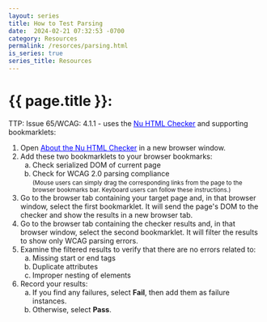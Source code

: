 ```yaml
---
layout: series
title: How to Test Parsing
date:  2024-02-21 07:32:53 -0700
category: Resources
permalink: /resorces/parsing.html
is_series: true
series_title: Resources
---
```


<h1>{{ page.title }}:</h1>

<p>TTP: Issue 65/WCAG: 4.1.1 - uses the <a href="https://validator.w3.org/nu/" style="color: blue;" target="_blank"><u>Nu HTML Checker</u></a> and supporting bookmarklets:</p>
<ol>
  <li>Open <a href="https://validator.w3.org/nu/about.html" style="color: blue;" target="_blank"><u>About the Nu HTML Checker</u></a> in a new browser window.</li>
  <li>Add these two bookmarklets to your browser bookmarks:
    <ol type="a">
      <li>Check serialized DOM of current page</li>
      <li>Check for WCAG 2.0 parsing compliance<br/>
        <small>(Mouse users can simply drag the corresponding links from the page to the browser bookmarks bar. Keyboard users can follow these instructions.)</small></li>
      </ol>
    </li>
    <li>Go to the browser tab containing your target page and, in that browser window, select the first bookmarklet. It will send the page's DOM to the checker and show the results in a new browser tab.</li>
    <li>Go to the browser tab containing the checker results and, in that browser window, select the second bookmarklet. It will filter the results to show only WCAG parsing errors.</li>
    <li>Examine the filtered results to verify that there are no errors related to:
      <ol type="a">
        <li>Missing start or end tags</li>
        <li>Duplicate attributes</li>
        <li>Improper nesting of elements</li>
      </ol>
    </li>
    <li>Record your results:
      <ol type="a">
        <li>If you find any failures, select <strong>Fail</strong>, then add them as failure instances.</li>
        <li>Otherwise, select <strong>Pass</strong>.</li>
      </ol>
    </li>
  </ol>
